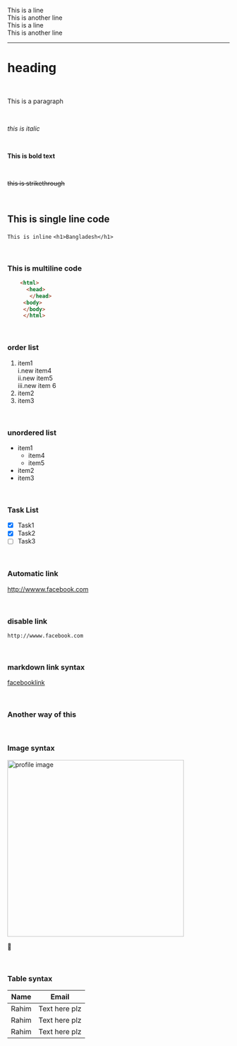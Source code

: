 <!--Markdown tutorial -->
This is a line <br/>
This is another line  
This is a line  
This is another line
___
# heading

<br/>
<p>This is a paragraph</p>

<br/>

_this is italic_

<br/>

__This is bold text__

<br/>

~~this is strikethrough~~

<br/>

## This is single line code
`This is inline`
`<h1>Bangladesh</h1>`

<br/>

### This is multiline code
``` html
    <html> 
      <head>
       </head>
     <body> 
     </body>
     </html>
```
<br/>

### order list
1. item1  
  i.new item4  
  ii.new item5  
  iii.new item 6
2. item2  
3. item3

<br/>

### unordered list
 - item1
   - item4
   - item5
 - item2
 - item3

  <br/>

  ### Task List
 -[x] Task1  
 -[x] Task2  
 -[ ] Task3

 <br/>

### Automatic link
http://wwww.facebook.com

<br/>

### disable link
`http://wwww.facebook.com`

<br/>

### markdown link syntax
[facebooklink](facebook)
 
 <br/>

 ### Another way of this
  [facebook]:(http://www.facebook.com)

  <br/>

### Image syntax
 <!--![imaage](./images/image.jpeg) -->
 <img src = "./images/image.jpeg" width="400" title="profile image"/>
  
  🤼
  
 <br/>

 ### Table syntax
  | Name    | Email     |
  |---------|-----------|
  |Rahim    |Text here plz|
  |Rahim    |Text here plz|
  |Rahim    |Text here plz|
